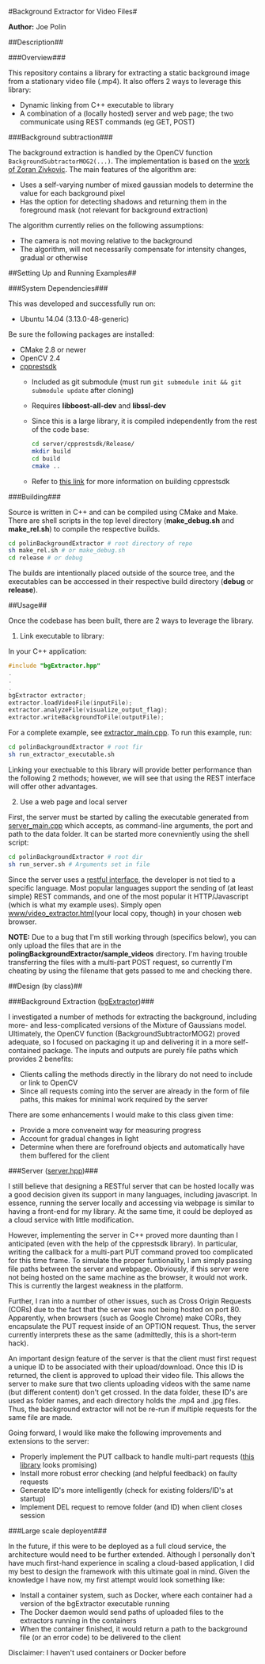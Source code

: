 #Background Extractor for Video Files#

**Author:** Joe Polin

##Description##

###Overview###

  This repository contains a library for extracting a static background image from a stationary video file (.mp4). It also offers 2 ways to leverage this library:
  
  - Dynamic linking from C++ executable to library
  - A combination of a (locally hosted) server and web page; the two communicate using REST commands (eg GET, POST)
  
###Background subtraction###

  The background extraction is handled by the OpenCV function ```BackgroundSubtractorMOG2(...)```. The implementation is based on the [work of Zoran Zivkovic](http://www.zoranz.net/PUBLICATIONS.html). The main features of the algorithm are:
  - Uses a self-varying number of mixed gaussian models to determine the value for each background pixel
  - Has the option for detecting shadows and returning them in the foreground mask (not relevant for background extraction)
  
  
  The algorithm currently relies on the following assumptions:
  
  - The camera is not moving relative to the background
  - The algorithm, will not necessarily compensate for intensity changes, gradual or otherwise

##Setting Up and Running Examples##
  
###System Dependencies###

This was developed and successfully run on:
- Ubuntu 14.04 (3.13.0-48-generic)

Be sure the following packages are installed:
- CMake 2.8 or newer
- OpenCV 2.4
- [cpprestsdk](https://github.com/Microsoft/cpprestsdk)
  - Included as git submodule (must run ```git submodule init && git submodule update``` after cloning)
  - Requires **libboost-all-dev** and **libssl-dev**
  - Since this is a large library, it is compiled independently from the rest of the code base:
  
    ```bash
    cd server/cpprestsdk/Release/
    mkdir build
    cd build
    cmake ..
    ```
    
  - Refer to [this link](https://github.com/Microsoft/cpprestsdk/wiki) for more information on building cpprestsdk

###Building###

Source is written in C++ and can be compiled using CMake and Make. There are shell scripts in the top level directory (**make_debug.sh** and **make_rel.sh**) to compile the respective builds. 

```bash
cd polinBackgroundExtractor # root directory of repo
sh make_rel.sh # or make_debug.sh
cd release # or debug
```

The builds are intentionally placed outside of the source tree, and the executables can be acccessed in their respective build directory (**debug** or **release**). 

##Usage##

Once the codebase has been built, there are 2 ways to leverage the library. 

1. Link executable to library:

  In your C++ application:
  
  ```C++
  #include "bgExtractor.hpp"
  .
  .
  .
  bgExtractor extractor;
  extractor.loadVideoFile(inputFile);
  extractor.analyzeFile(visualize_output_flag);
  extractor.writeBackgroundToFile(outputFile);
  ```
  
  For a complete example, see [extractor_main.cpp](/extractor/extractor_main.cpp). To run this example, run:
  
  ```bash
  cd polinBackgroundExtractor # root fir
  sh run_extractor_executable.sh
  ```

  Linking your exectuable to this library will provide better performance than the following 2 methods; however, we will see that using the REST interface will offer other advantages.
  
2. Use a web page and local server

  First, the server must be started by calling the executable generated from [server_main.cpp](server/server_main.cpp) which accepts, as command-line arguments, the port and path to the data folder. It can be started more conevniently using the shell script:
  
  ```bash
  cd polinBackgroundExtractor # root dir
  sh run_server.sh # Arguments set in file
  ```
  
  Since the server uses a [restful interface](https://en.wikipedia.org/wiki/Representational_state_transfer), the developer is not tied to a specific language. Most popular languages support the sending of (at least simple) REST commands, and one of the most popular it HTTP/Javascript (which is what my example uses). Simply open [www/video_extractor.html](/www/video_extractor.html)(your local copy, though) in your chosen web browser.
  
  **NOTE:** Due to a bug that I'm still working through (specifics below), you can only upload the files that are in the **polingBackgroundExtractor/sample_videos** directory. I'm having trouble transferring the files with a multi-part POST request, so currently I'm cheating by using the filename that gets passed to me and checking there.
  
##Design (by class)##
  
###Background Extraction ([bgExtractor](/extractor/bgExtractor.hpp))###

I investigated a number of methods for extracting the background, including more- and less-complicated versions of the Mixture of Gaussians model. Ultimately, the OpenCV function (BackgroundSubtractorMOG2) proved adequate, so I focused on packaging it up and delivering it in a more self-contained package. The inputs and outputs are purely file paths which provides 2 benefits:

- Clients calling the methods directly in the library do not need to include or link to OpenCV
- Since all requests coming into the server are already in the form of file paths, this makes for minimal work required by the server

There are some enhancements I would make to this class given time:
- Provide a more conveneint way for measuring progress
- Account for gradual changes in light
- Determine when there are forefround objects and automatically have them buffered for the client

###Server ([server.hpp](/server/server.hpp))###

I still believe that designing a RESTful server that can be hosted locally was a good decision given its support in many languages, including javascript. In essence, running the server locally and accessing via webpage is similar to having a front-end for my library. At the same time, it could be deployed as a cloud service with little modification.

However, implementing the server in C++ proved more daunting than I anticipated (even with the help of the cpprestsdk library). In particular, writing the callback for a multi-part PUT command proved too complicated for this time frame. To simulate the proper funtionality, I am simply passing file paths between the server and webpage. Obviously, if this server were not being hosted on the same machine as the browser, it would not work. This is currently the largest weakness in the platform.

Further, I ran into a number of other issues, such as Cross Origin Requests (CORs) due to the fact that the server was not being hosted on port 80. Apparently, when browsers (such as Google Chrome) make CORs, they encapsulate the PUT request inside of an OPTION request. Thus, the server currently interprets these as the same (admittedly, this is a short-term hack).

An important design feature of the server is that the client must first request a unique ID to be associated with their upload/download. Once this ID is returned, the client is approved to upload their video file. This allows the server to make sure that two clients uploading videos with the same name (but different content) don't get crossed. In the data folder, these ID's are used as folder names, and each directory holds the .mp4 and .jpg files. Thus, the background extractor will not be re-run if multiple requests for the same file are made.

Going forward, I would like make the following improvements and extensions to the server:
- Properly implement the PUT callback to handle multi-part requests ([this library](https://github.com/webappsdk/granada) looks promising)
- Install more robust error checking (and helpful feedback) on faulty requests
- Generate ID's more intelligently (check for existing folders/ID's at startup)
- Implement DEL request to remove folder (and ID) when client closes session

###Large scale deployent###

In the future, if this were to be deployed as a full cloud service, the architecture would need to be further extended. Although I personally don't have much first-hand experience in scaling a cloud-based application, I did my best to design the framework with this ultimate goal in mind. Given the knowledge I have now, my first attempt would look something like:

- Install a container system, such as Docker, where each container had a version of the bgExtractor executable running
- The Docker daemon would send paths of uploaded files to the extractors running in the containers
- When the container finished, it would return a path to the background file (or an error code) to be delivered to the client

Disclaimer: I haven't used containers or Docker before


